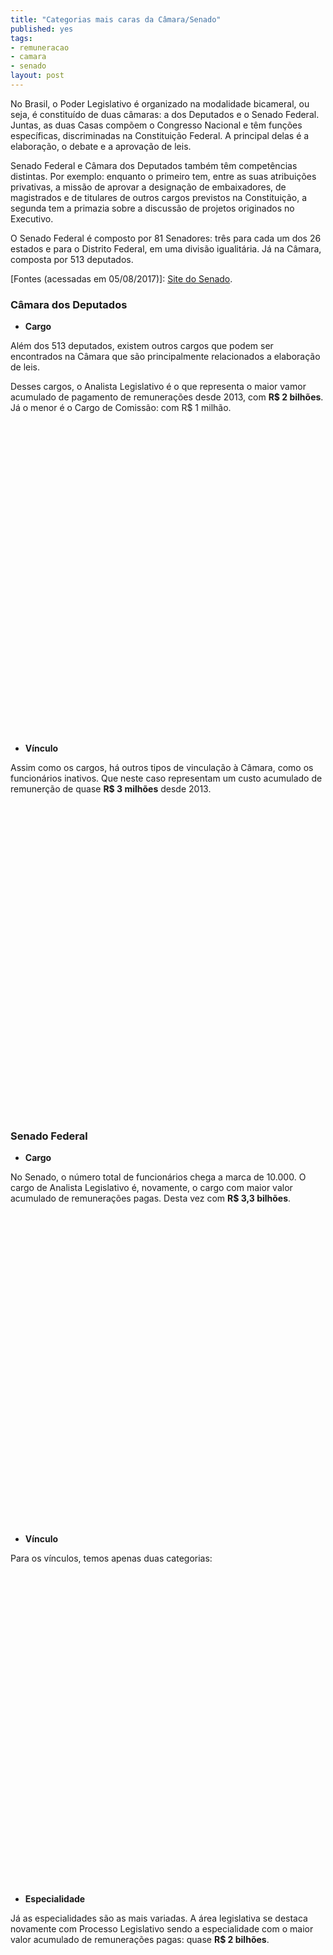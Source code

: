 ```yaml
---
title: "Categorias mais caras da Câmara/Senado"
published: yes
tags:
- remuneracao
- camara
- senado
layout: post
---
```






No Brasil, o Poder Legislativo é organizado na modalidade bicameral, ou seja, é constituído de duas câmaras: a dos Deputados e o Senado Federal. Juntas, as duas Casas compõem o Congresso Nacional e têm funções específicas, discriminadas na Constituição Federal. A principal delas é a elaboração, o debate e a aprovação de leis.

Senado Federal e Câmara dos Deputados também têm competências distintas. Por exemplo: enquanto o primeiro tem, entre as suas atribuições privativas, a missão de aprovar a designação de embaixadores, de magistrados e de titulares de outros cargos previstos na Constituição, a segunda tem a primazia sobre a discussão de projetos originados no Executivo.

O Senado Federal é composto por 81 Senadores: três para cada um dos 26 estados e para o Distrito Federal, em uma divisão igualitária. Já na Câmara, composta por 513 deputados.

[Fontes (acessadas em 05/08/2017)]: [Site do Senado](https://www12.senado.leg.br/transparencia/laipergunta).

### **Câmara dos Deputados**

* **Cargo**

Além dos 513 deputados, existem outros cargos que podem ser encontrados na Câmara que são principalmente relacionados a elaboração de leis.

Desses cargos, o Analista Legislativo é o que representa o maior vamor acumulado de pagamento de remunerações desde 2013, com **R$ 2 bilhões**. Já o menor é o Cargo de Comissão: com R$ 1 milhão. 

<!--html_preserve--><div id="htmlwidget-37cf48594860afcd277d" style="width:100%;height:500px;" class="highchart html-widget"></div>
<script type="application/json" data-for="htmlwidget-37cf48594860afcd277d">{"x":{"hc_opts":{"title":{"text":null},"yAxis":{"title":{"text":"Valor da Remuneração (milhões R$)"},"type":"linear"},"credits":{"enabled":false},"exporting":{"enabled":false},"plotOptions":{"series":{"turboThreshold":0,"showInLegend":true,"marker":{"enabled":true}},"treemap":{"layoutAlgorithm":"squarified"},"bubble":{"minSize":5,"maxSize":25},"scatter":{"marker":{"symbol":"circle"}}},"annotationsOptions":{"enabledButtons":false},"tooltip":{"delayForDisplay":10},"series":[{"name":"ANALISTA LEGISLATIVO","data":[{"area":"ANALISTA LEGISLATIVO","value":2032.38174832,"y":2032.38174832,"name":"ANALISTA LEGISLATIVO"}],"type":"bar"},{"name":"CARGO EM COMISSAO","data":[{"area":"CARGO EM COMISSAO","value":1.4081601,"y":1.4081601,"name":"CARGO EM COMISSAO"}],"type":"bar"},{"name":"DEPUTADO","data":[{"area":"DEPUTADO","value":514.33667766,"y":514.33667766,"name":"DEPUTADO"}],"type":"bar"},{"name":"TECNICO LEGISLATIVO","data":[{"area":"TECNICO LEGISLATIVO","value":1150.52070274,"y":1150.52070274,"name":"TECNICO LEGISLATIVO"}],"type":"bar"}],"xAxis":{"type":"category","title":{"text":"Cargos"}}},"theme":{"chart":{"backgroundColor":"transparent"}},"conf_opts":{"global":{"Date":null,"VMLRadialGradientURL":"http =//code.highcharts.com/list(version)/gfx/vml-radial-gradient.png","canvasToolsURL":"http =//code.highcharts.com/list(version)/modules/canvas-tools.js","getTimezoneOffset":null,"timezoneOffset":0,"useUTC":true},"lang":{"contextButtonTitle":"Chart context menu","decimalPoint":".","downloadJPEG":"Download JPEG image","downloadPDF":"Download PDF document","downloadPNG":"Download PNG image","downloadSVG":"Download SVG vector image","drillUpText":"Back to {series.name}","invalidDate":null,"loading":"Loading...","months":["January","February","March","April","May","June","July","August","September","October","November","December"],"noData":"No data to display","numericSymbols":["k","M","G","T","P","E"],"printChart":"Print chart","resetZoom":"Reset zoom","resetZoomTitle":"Reset zoom level 1:1","shortMonths":["Jan","Feb","Mar","Apr","May","Jun","Jul","Aug","Sep","Oct","Nov","Dec"],"thousandsSep":" ","weekdays":["Sunday","Monday","Tuesday","Wednesday","Thursday","Friday","Saturday"]}},"type":"chart","fonts":[],"debug":false},"evals":[],"jsHooks":[]}</script><!--/html_preserve-->

* **Vínculo**

Assim como os cargos, há outros tipos de vinculação à Câmara, como os funcionários inativos. Que neste caso representam um custo acumulado de remunerção de quase **R$ 3 milhões** desde 2013.

<!--html_preserve--><div id="htmlwidget-abdda0f16ca3b772eedd" style="width:100%;height:500px;" class="highchart html-widget"></div>
<script type="application/json" data-for="htmlwidget-abdda0f16ca3b772eedd">{"x":{"hc_opts":{"title":{"text":null},"yAxis":{"title":{"text":"Valor da Remuneração (milhões R$)"},"type":"linear"},"credits":{"enabled":false},"exporting":{"enabled":false},"plotOptions":{"series":{"turboThreshold":0,"showInLegend":true,"marker":{"enabled":true}},"treemap":{"layoutAlgorithm":"squarified"},"bubble":{"minSize":5,"maxSize":25},"scatter":{"marker":{"symbol":"circle"}}},"annotationsOptions":{"enabledButtons":false},"tooltip":{"delayForDisplay":10},"series":[{"name":"APOSENTADORIA PARLAMENTAR","data":[{"area":"APOSENTADORIA PARLAMENTAR","value":1.49574797,"y":1.49574797,"name":"APOSENTADORIA PARLAMENTAR"}],"type":"bar"},{"name":"CARGO DE NATUREZA ESPECIAL","data":[{"area":"CARGO DE NATUREZA ESPECIAL","value":0.55962438,"y":0.55962438,"name":"CARGO DE NATUREZA ESPECIAL"}],"type":"bar"},{"name":"INATIVO","data":[{"area":"INATIVO","value":2.86145309,"y":2.86145309,"name":"INATIVO"}],"type":"bar"},{"name":"PARLAMENTAR","data":[{"area":"PARLAMENTAR","value":512.84092969,"y":512.84092969,"name":"PARLAMENTAR"}],"type":"bar"},{"name":"PENSAO CIVIL","data":[{"area":"PENSAO CIVIL","value":1.18909502,"y":1.18909502,"name":"PENSAO CIVIL"}],"type":"bar"},{"name":"QUADRO EFETIVO","data":[{"area":"QUADRO EFETIVO","value":3178.85190295,"y":3178.85190295,"name":"QUADRO EFETIVO"}],"type":"bar"},{"name":"SECRETARIO PARLAMENTAR","data":[{"area":"SECRETARIO PARLAMENTAR","value":0.81600529,"y":0.81600529,"name":"SECRETARIO PARLAMENTAR"}],"type":"bar"},{"name":"SECRETARIO PARLAMENTAR REQUISITADO","data":[{"area":"SECRETARIO PARLAMENTAR REQUISITADO","value":0.03253043,"y":0.03253043,"name":"SECRETARIO PARLAMENTAR REQUISITADO"}],"type":"bar"}],"xAxis":{"type":"category","title":{"text":"Vínculo"}}},"theme":{"chart":{"backgroundColor":"transparent"}},"conf_opts":{"global":{"Date":null,"VMLRadialGradientURL":"http =//code.highcharts.com/list(version)/gfx/vml-radial-gradient.png","canvasToolsURL":"http =//code.highcharts.com/list(version)/modules/canvas-tools.js","getTimezoneOffset":null,"timezoneOffset":0,"useUTC":true},"lang":{"contextButtonTitle":"Chart context menu","decimalPoint":".","downloadJPEG":"Download JPEG image","downloadPDF":"Download PDF document","downloadPNG":"Download PNG image","downloadSVG":"Download SVG vector image","drillUpText":"Back to {series.name}","invalidDate":null,"loading":"Loading...","months":["January","February","March","April","May","June","July","August","September","October","November","December"],"noData":"No data to display","numericSymbols":["k","M","G","T","P","E"],"printChart":"Print chart","resetZoom":"Reset zoom","resetZoomTitle":"Reset zoom level 1:1","shortMonths":["Jan","Feb","Mar","Apr","May","Jun","Jul","Aug","Sep","Oct","Nov","Dec"],"thousandsSep":" ","weekdays":["Sunday","Monday","Tuesday","Wednesday","Thursday","Friday","Saturday"]}},"type":"chart","fonts":[],"debug":false},"evals":[],"jsHooks":[]}</script><!--/html_preserve-->

### **Senado Federal**

* **Cargo**

No Senado, o número total de funcionários chega a marca de 10.000. O cargo de Analista Legislativo é, novamente, o cargo com maior valor acumulado de remunerações pagas. Desta vez com **R$ 3,3 bilhões**.

<!--html_preserve--><div id="htmlwidget-6e426ff8def18c80aa37" style="width:100%;height:500px;" class="highchart html-widget"></div>
<script type="application/json" data-for="htmlwidget-6e426ff8def18c80aa37">{"x":{"hc_opts":{"title":{"text":null},"yAxis":{"title":{"text":"Valor da Remuneração (milhões R$)"},"type":"linear"},"credits":{"enabled":false},"exporting":{"enabled":false},"plotOptions":{"series":{"turboThreshold":0,"showInLegend":true,"marker":{"enabled":true}},"treemap":{"layoutAlgorithm":"squarified"},"bubble":{"minSize":5,"maxSize":25},"scatter":{"marker":{"symbol":"circle"}}},"annotationsOptions":{"enabledButtons":false},"tooltip":{"delayForDisplay":10},"series":[{"name":"ADVOGADO","data":[{"area":"ADVOGADO","value":42.17256124,"y":42.17256124,"name":"ADVOGADO"}],"type":"bar"},{"name":"ANALISTA LEGISLATIVO","data":[{"area":"ANALISTA LEGISLATIVO","value":3330.63228795,"y":3330.63228795,"name":"ANALISTA LEGISLATIVO"}],"type":"bar"},{"name":"AUXILIAR LEGISLATIVO","data":[{"area":"AUXILIAR LEGISLATIVO","value":77.25972892,"y":77.25972892,"name":"AUXILIAR LEGISLATIVO"}],"type":"bar"},{"name":"CARGO EM COMISSÃO","data":[{"area":"CARGO EM COMISSÃO","value":773.67466871,"y":773.67466871,"name":"CARGO EM COMISSÃO"}],"type":"bar"},{"name":"CARGO ISOLADO","data":[{"area":"CARGO ISOLADO","value":6.86246664,"y":6.86246664,"name":"CARGO ISOLADO"}],"type":"bar"},{"name":"CONSULTOR LEGISLATIVO","data":[{"area":"CONSULTOR LEGISLATIVO","value":511.08530283,"y":511.08530283,"name":"CONSULTOR LEGISLATIVO"}],"type":"bar"},{"name":"IPC","data":[{"area":"IPC","value":12.47854499,"y":12.47854499,"name":"IPC"}],"type":"bar"},{"name":"SECRETÁRIO PARLAMENTAR","data":[{"area":"SECRETÁRIO PARLAMENTAR","value":7.1071824,"y":7.1071824,"name":"SECRETÁRIO PARLAMENTAR"}],"type":"bar"},{"name":"TECNICO LEGISLATIVO","data":[{"area":"TECNICO LEGISLATIVO","value":3119.19319143,"y":3119.19319143,"name":"TECNICO LEGISLATIVO"}],"type":"bar"}],"xAxis":{"type":"category","title":{"text":"Cargos"}}},"theme":{"chart":{"backgroundColor":"transparent"}},"conf_opts":{"global":{"Date":null,"VMLRadialGradientURL":"http =//code.highcharts.com/list(version)/gfx/vml-radial-gradient.png","canvasToolsURL":"http =//code.highcharts.com/list(version)/modules/canvas-tools.js","getTimezoneOffset":null,"timezoneOffset":0,"useUTC":true},"lang":{"contextButtonTitle":"Chart context menu","decimalPoint":".","downloadJPEG":"Download JPEG image","downloadPDF":"Download PDF document","downloadPNG":"Download PNG image","downloadSVG":"Download SVG vector image","drillUpText":"Back to {series.name}","invalidDate":null,"loading":"Loading...","months":["January","February","March","April","May","June","July","August","September","October","November","December"],"noData":"No data to display","numericSymbols":["k","M","G","T","P","E"],"printChart":"Print chart","resetZoom":"Reset zoom","resetZoomTitle":"Reset zoom level 1:1","shortMonths":["Jan","Feb","Mar","Apr","May","Jun","Jul","Aug","Sep","Oct","Nov","Dec"],"thousandsSep":" ","weekdays":["Sunday","Monday","Tuesday","Wednesday","Thursday","Friday","Saturday"]}},"type":"chart","fonts":[],"debug":false},"evals":[],"jsHooks":[]}</script><!--/html_preserve-->

* **Vínculo**

Para os vínculos, temos apenas duas categorias:

<!--html_preserve--><div id="htmlwidget-d67b4ec8431b6860a0e1" style="width:100%;height:500px;" class="highchart html-widget"></div>
<script type="application/json" data-for="htmlwidget-d67b4ec8431b6860a0e1">{"x":{"hc_opts":{"title":{"text":null},"yAxis":{"title":{"text":"Valor da Remuneração (milhões R$)"},"type":"linear"},"credits":{"enabled":false},"exporting":{"enabled":false},"plotOptions":{"series":{"turboThreshold":0,"showInLegend":true,"marker":{"enabled":true}},"treemap":{"layoutAlgorithm":"squarified"},"bubble":{"minSize":5,"maxSize":25},"scatter":{"marker":{"symbol":"circle"}}},"annotationsOptions":{"enabledButtons":false},"tooltip":{"delayForDisplay":10},"series":[{"name":"COMISSIONADO","data":[{"area":"COMISSIONADO","value":773.67466871,"y":773.67466871,"name":"COMISSIONADO"}],"type":"bar"},{"name":"EFETIVO","data":[{"area":"EFETIVO","value":7106.7912664,"y":7106.7912664,"name":"EFETIVO"}],"type":"bar"}],"xAxis":{"type":"category","title":{"text":"Vínculo"}}},"theme":{"chart":{"backgroundColor":"transparent"}},"conf_opts":{"global":{"Date":null,"VMLRadialGradientURL":"http =//code.highcharts.com/list(version)/gfx/vml-radial-gradient.png","canvasToolsURL":"http =//code.highcharts.com/list(version)/modules/canvas-tools.js","getTimezoneOffset":null,"timezoneOffset":0,"useUTC":true},"lang":{"contextButtonTitle":"Chart context menu","decimalPoint":".","downloadJPEG":"Download JPEG image","downloadPDF":"Download PDF document","downloadPNG":"Download PNG image","downloadSVG":"Download SVG vector image","drillUpText":"Back to {series.name}","invalidDate":null,"loading":"Loading...","months":["January","February","March","April","May","June","July","August","September","October","November","December"],"noData":"No data to display","numericSymbols":["k","M","G","T","P","E"],"printChart":"Print chart","resetZoom":"Reset zoom","resetZoomTitle":"Reset zoom level 1:1","shortMonths":["Jan","Feb","Mar","Apr","May","Jun","Jul","Aug","Sep","Oct","Nov","Dec"],"thousandsSep":" ","weekdays":["Sunday","Monday","Tuesday","Wednesday","Thursday","Friday","Saturday"]}},"type":"chart","fonts":[],"debug":false},"evals":[],"jsHooks":[]}</script><!--/html_preserve-->

* **Especialidade**

Já as especialidades são as mais variadas. A área legislativa se destaca novamente com Processo Legislativo sendo a especialidade com o maior valor acumulado de remunerações pagas: quase **R$ 2 bilhões**.

<!--html_preserve--><div id="htmlwidget-e89c24ae7eadf35ec361" style="width:100%;height:500px;" class="highchart html-widget"></div>
<script type="application/json" data-for="htmlwidget-e89c24ae7eadf35ec361">{"x":{"hc_opts":{"title":{"text":null},"yAxis":{"title":{"text":"Valor da Remuneração (milhões R$)"},"type":"linear"},"credits":{"enabled":false},"exporting":{"enabled":false},"plotOptions":{"series":{"turboThreshold":0,"showInLegend":true,"marker":{"enabled":true}},"treemap":{"layoutAlgorithm":"squarified"},"bubble":{"minSize":5,"maxSize":25},"scatter":{"marker":{"symbol":"circle"}}},"annotationsOptions":{"enabledButtons":false},"tooltip":{"delayForDisplay":10},"series":[{"name":"ADMINISTRAÇÃO","data":[{"area":"ADMINISTRAÇÃO","value":974.5106681,"y":974.5106681,"name":"ADMINISTRAÇÃO"}],"type":"bar"},{"name":"INFORMÁTICA LEGISLATIVA","data":[{"area":"INFORMÁTICA LEGISLATIVA","value":624.52519066,"y":624.52519066,"name":"INFORMÁTICA LEGISLATIVA"}],"type":"bar"},{"name":"POLICIAL LEGISLATIVO FEDERAL","data":[{"area":"POLICIAL LEGISLATIVO FEDERAL","value":509.39673824,"y":509.39673824,"name":"POLICIAL LEGISLATIVO FEDERAL"}],"type":"bar"},{"name":"PROCESSO INDUSTRIAL GRÁFICO","data":[{"area":"PROCESSO INDUSTRIAL GRÁFICO","value":706.26553286,"y":706.26553286,"name":"PROCESSO INDUSTRIAL GRÁFICO"}],"type":"bar"},{"name":"PROCESSO LEGISLATIVO","data":[{"area":"PROCESSO LEGISLATIVO","value":1983.36444273,"y":1983.36444273,"name":"PROCESSO LEGISLATIVO"}],"type":"bar"}],"xAxis":{"type":"category","title":{"text":"Especialidade"}}},"theme":{"chart":{"backgroundColor":"transparent"}},"conf_opts":{"global":{"Date":null,"VMLRadialGradientURL":"http =//code.highcharts.com/list(version)/gfx/vml-radial-gradient.png","canvasToolsURL":"http =//code.highcharts.com/list(version)/modules/canvas-tools.js","getTimezoneOffset":null,"timezoneOffset":0,"useUTC":true},"lang":{"contextButtonTitle":"Chart context menu","decimalPoint":".","downloadJPEG":"Download JPEG image","downloadPDF":"Download PDF document","downloadPNG":"Download PNG image","downloadSVG":"Download SVG vector image","drillUpText":"Back to {series.name}","invalidDate":null,"loading":"Loading...","months":["January","February","March","April","May","June","July","August","September","October","November","December"],"noData":"No data to display","numericSymbols":["k","M","G","T","P","E"],"printChart":"Print chart","resetZoom":"Reset zoom","resetZoomTitle":"Reset zoom level 1:1","shortMonths":["Jan","Feb","Mar","Apr","May","Jun","Jul","Aug","Sep","Oct","Nov","Dec"],"thousandsSep":" ","weekdays":["Sunday","Monday","Tuesday","Wednesday","Thursday","Friday","Saturday"]}},"type":"chart","fonts":[],"debug":false},"evals":[],"jsHooks":[]}</script><!--/html_preserve-->
